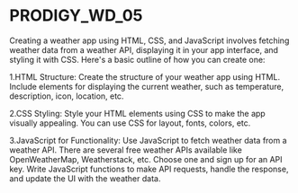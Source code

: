 # PRODIGY_WD_05

Creating a weather app using HTML, CSS, and JavaScript involves fetching weather data from a weather API, displaying it in your app interface, and styling it with CSS. Here's a basic outline of how you can create one:

1.HTML Structure:
    Create the structure of your weather app using HTML. Include elements for displaying the current weather, such as temperature, description, icon, location, etc.

2.CSS Styling:
    Style your HTML elements using CSS to make the app visually appealing. You can use CSS for layout, fonts, colors, etc.

3.JavaScript for Functionality:
    Use JavaScript to fetch weather data from a weather API. There are several free weather APIs available like OpenWeatherMap, Weatherstack, etc. Choose one and sign up for an API key.
    Write JavaScript functions to make API requests, handle the response, and update the UI with the weather data.
